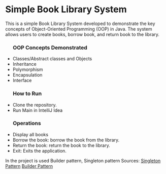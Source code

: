 <h1>Simple Book Library System</h1>
<p>This is a simple Book Library System developed to demonstrate the key concepts of Object-Oriented Programming (OOP) in Java. The system allows users to create books, borrow book, and return book to the library.</p>

<ul><h3>OOP Concepts Demonstrated</h3>
<li>Classes/Abstract classes and Objects</li>
<li>Inheritance</li>
<li>Polymorphism</li>
<li>Encapsulation</li>
<li>Interface</li>  
<h3>How to Run</h3>
<li>Clone the repository.</li>
<li>Run Main in IntelliJ Idea</li>
<h3>Operations</h3>
<li>Display all books</li>
<li>Borrow the book: borrow the book from the library.</li>
<li>Return the book: return the book to the library.</li>
<li>Exit: Exits the application.</li>
</ul>

<p>In the project is used Builder pattern, Singleton pattern
  Sources: <a href="https://www.geeksforgeeks.org/singleton-class-java/">Singleton Pattern</a>
           <a href="https://www.geeksforgeeks.org/builder-pattern-in-java/">Builder Pattern</a>
</p>
